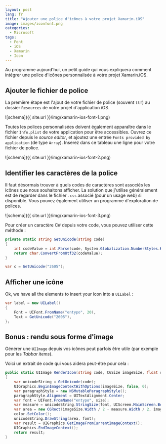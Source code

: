 ```yaml
---
layout: post
lang: fr
title: "Ajouter une police d'icônes à votre projet Xamarin.iOS"
image: images/iconfont.png
categories:
  - Microsoft
tags:
  - Font
  - iOS
  - Xamarin
  - Icon
---
```


Au programme aujourd'hui, un petit guide qui vous expliquera comment intégrer une police d'icônes personnalisée à votre projet Xamarin.iOS.

## Ajouter le fichier de police

La première étape est l'ajout de votre fichier de police (souvent `ttf`) au dossier `Resources` de votre projet d'application iOS.

![schema]({{ site.url }}/img/xamarin-ios-font-1.png)

Toutes les polices personnalisées doivent également apparaître dans le fichier `Info.plist` de votre application pour être accessibles. Ouvrez ce fichier depuis le *source editor*, et ajoutez une entrée `Fonts provided by application` (de type `Array`). Inserez dans ce tableau une ligne pour votre fichier de police.

![schema]({{ site.url }}/img/xamarin-ios-font-2.png)

## Identifier les caractères de la police

Il faut désormais trouver à quels codes de caractères sont associés les icônes que nous souhaitons afficher. La solution que j'utilise généralement est de regarder dans le fichier `.css` associé (pour un usage web) si disponible. Vous pouvez également utiliser un programme d'exploration de polices.

![schema]({{ site.url }}/img/xamarin-ios-font-3.png)

Pour créer un caractère C# depuis votre code, vous pouvez utiliser cette méthode :

```csharp
private static string GetUnicode(string code)
{
    int codeValue = int.Parse(code, System.Globalization.NumberStyles.HexNumber);
    return char.ConvertFromUtf32(codeValue);
}

var c = GetUnicode("2605");
```

## Afficher une icône

Ok, we have all the elements to insert your icon into a `UILabel` :

```csharp
var label = new UILabel()
{
    Font = UIFont.FromName("entypo", 20),
    Text = GetUnicode("2605"),
};
```

## Bonus : rendu sous forme d'image

Générer une `UIImage` depuis vos icônes peut parfois être utile (par exemple pour les *Tabbar items*).

Voici un extrait de code qui vous aidera peut-être pour cela :

```csharp
public static UIImage RenderIcon(string code, CGSize imageSize, float size, UIColor color)
{
	var unicodeString = GetUnicode(code);
	UIGraphics.BeginImageContextWithOptions(imageSize, false, 0);
	var paragraphStyle = new NSMutableParagraphStyle();
	paragraphStyle.Alignment = UITextAlignment.Center;
	var font = UIFont.FromName("entypo", size);
	var measure = unicodeString.StringSize(font, UIScreen.MainScreen.Bounds.Width, UILineBreakMode.TailTruncation);
	var area = new CGRect(imageSize.Width / 2 - measure.Width / 2, imageSize.Height / 2 - measure.Height / 2, measure.Width, measure.Height);
	color.SetColor();
	unicodeString.DrawString(area, font);
	var result = UIGraphics.GetImageFromCurrentImageContext();
	UIGraphics.EndImageContext();
	return result;
}
```